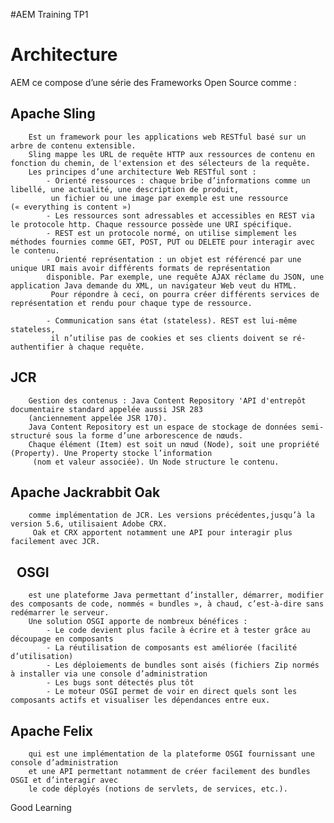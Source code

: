 #AEM Training TP1

# Architecture 
 AEM ce compose d’une série des Frameworks Open Source comme : 

Apache  Sling 
---------------
        Est un framework pour les applications web RESTful basé sur un arbre de contenu extensible.
        Sling mappe les URL de requête HTTP aux ressources de contenu en fonction du chemin, de l'extension et des sélecteurs de la requête. 
        Les principes d’une architecture Web RESTful sont :
            - Orienté ressources : chaque bribe d’informations comme un libellé, une actualité, une description de produit,
             un fichier ou une image par exemple est une ressource (« everything is content »)
            - Les ressources sont adressables et accessibles en REST via le protocole http. Chaque ressource possède une URI spécifique.
            - REST est un protocole normé, on utilise simplement les méthodes fournies comme GET, POST, PUT ou DELETE pour interagir avec le contenu.
            - Orienté représentation : un objet est référencé par une unique URI mais avoir différents formats de représentation 
            disponible. Par exemple, une requête AJAX réclame du JSON, une application Java demande du XML, un navigateur Web veut du HTML.
             Pour répondre à ceci, on pourra créer différents services de représentation et rendu pour chaque type de ressource.

            - Communication sans état (stateless). REST est lui-même stateless,
             il n’utilise pas de cookies et ses clients doivent se ré-authentifier à chaque requête.

JCR 
-----
        Gestion des contenus : Java Content Repository 'API d'entrepôt documentaire standard appelée aussi JSR 283 
        (anciennement appelée JSR 170).
        Java Content Repository est un espace de stockage de données semi-structuré sous la forme d’une arborescence de nœuds. 
        Chaque élément (Item) est soit un nœud (Node), soit une propriété (Property). Une Property stocke l’information
         (nom et valeur associée). Un Node structure le contenu.

Apache Jackrabbit Oak 
-----------------------
        comme implémentation de JCR. Les versions précédentes,jusqu’à la version 5.6, utilisaient Adobe CRX.
         Oak et CRX apportent notamment une API pour interagir plus facilement avec JCR.
 
OSGI
----
        est une plateforme Java permettant d’installer, démarrer, modifier des composants de code, nommés « bundles », à chaud, c’est-à-dire sans redémarrer le serveur.
        Une solution OSGI apporte de nombreux bénéfices :
            - Le code devient plus facile à écrire et à tester grâce au découpage en composants
            - La réutilisation de composants est améliorée (facilité d’utilisation)
            - Les déploiements de bundles sont aisés (fichiers Zip normés à installer via une console d’administration
            - Les bugs sont détectés plus tôt
            - Le moteur OSGI permet de voir en direct quels sont les composants actifs et visualiser les dépendances entre eux.

Apache Felix
--------------
        qui est une implémentation de la plateforme OSGI fournissant une console d’administration 
        et une API permettant notamment de créer facilement des bundles OSGI et d’interagir avec 
        le code déployés (notions de servlets, de services, etc.).


Good Learning 
